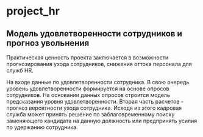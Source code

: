 # project_hr
## Модель удовлетворенности сотрудников и прогноз увольнения

Практическая ценность проекта заключается в возможности прогнозирования ухода сотрудников, снижения оттока персонала для служб HR.

На входе данные по удовлетворенности сотрудника. В свою очередь уровень удовлетворенности формируется на основе опросов сотрудников. На основании данных опросов строится модель предсказания уровня удовлетворенности. Вторая часть расчетов - прогноз вероятности ухода сотрудника. Исходя из этого кадровая служба может принять решение по заблаговременному поиску заменяющего кандидата на данную должность или предпринять усилия по удержанию сотрудника.

